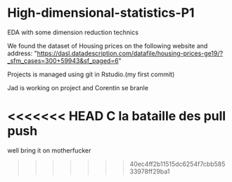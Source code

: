 # High-dimensional-statistics-P1
EDA with some dimension reduction technics

We found the dataset of Housing prices on the following website and address:
"https://dasl.datadescription.com/datafile/housing-prices-ge19/?_sfm_cases=300+59943&sf_paged=6"

Projects is managed using git in Rstudio.(my first commit)

Jad is working on project and Corentin se branle

<<<<<<< HEAD
C la bataille des pull push
=======
well bring it on motherfucker
>>>>>>> 40ec4ff2b11515dc6254f7cbb58533978ff29ba1
